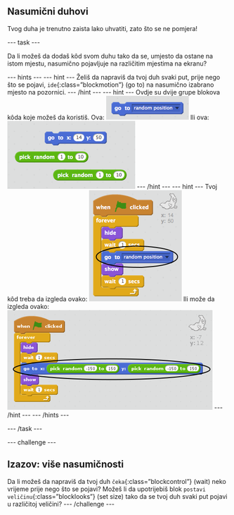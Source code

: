 ## Nasumični duhovi

Tvog duha je trenutno zaista lako uhvatiti, zato što se ne pomjera!

\--- task \---

Da li možeš da dodaš kôd svom duhu tako da se, umjesto da ostane na istom mjestu, nasumično pojavljuje na različitim mjestima na ekranu?

\--- hints \--- \--- hint \--- Želiš da napraviš da tvoj duh svaki put, prije nego što se pojavi, `ide`{:class=”blockmotion”} (go to) na nasumično izabrano mjesto na pozornici. \--- /hint \--- \--- hint \--- Ovdje su dvije grupe blokova kôda koje možeš da koristiš. Ova: ![screenshot](images/ghost-random-blocks-1.png) Ili ova: ![screenshot](images/ghost-random-blocks-2.png) \--- /hint \--- \--- hint \--- Tvoj kôd treba da izgleda ovako: ![screenshot](images/ghost-random-code-1.png) Ili može da izgleda ovako: ![screenshot](images/ghost-random-code-2.png) \--- /hint \--- \--- /hints \---

\--- /task \---

\--- challenge \---

## Izazov: više nasumičnosti

Da li možeš da napraviš da tvoj duh `čeka`{:class=”blockcontrol”} (wait) neko vrijeme prije nego što se pojavi? Možeš li da upotrijebiš blok `postavi veličinu`{:class=”blocklooks”} (set size) tako da se tvoj duh svaki put pojavi u različitoj veličini? \--- /challenge \---